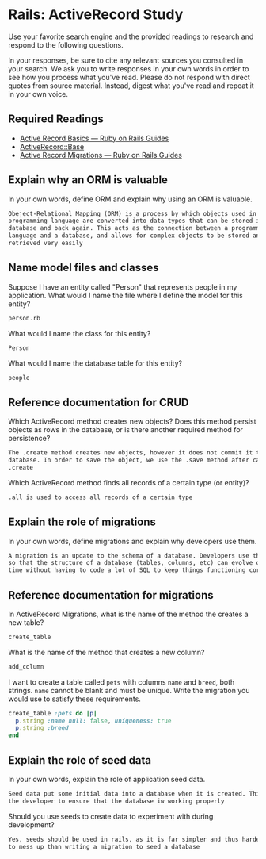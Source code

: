 # Rails: ActiveRecord Study

Use your favorite search engine and the provided readings to research and
respond to the following questions.

In your responses, be sure to cite any relevant sources you consulted in your
search. We ask you to write responses in your own words in order to see how you
process what you've read. Please do not respond with direct quotes from source
material. Instead, digest what you've read and repeat it in your own voice.

## Required Readings

-   [Active Record Basics — Ruby on Rails Guides](http://guides.rubyonrails.org/active_record_basics.html)
-   [ActiveRecord::Base](http://api.rubyonrails.org/classes/ActiveRecord/Base.html)
-   [Active Record Migrations — Ruby on Rails Guides](http://guides.rubyonrails.org/active_record_migrations.html)

## Explain why an ORM is valuable

In your own words, define ORM and explain why using an ORM is valuable.

```md
Obeject-Relational Mapping (ORM) is a process by which objects used in a
programming language are converted into data types that can be stored in a
database and back again. This acts as the connection between a programming
language and a database, and allows for complex objects to be stored and
retrieved very easily
```

## Name model files and classes

Suppose I have an entity called "Person" that represents people in my
application. What would I name the file where I define the model for this
entity?

```md
person.rb
```

What would I name the class for this entity?

```md
Person
```

What would I name the database table for this entity?

```md
people
```

## Reference documentation for CRUD

Which ActiveRecord method creates new objects? Does this method persist objects
as rows in the database, or is there another required method for persistence?

```md
The .create method creates new objects, however it does not commit it to the
database. In order to save the object, we use the .save method after calling
.create
```

Which ActiveRecord method finds all records of a certain type (or entity)?

```md
.all is used to access all records of a certain type
```

## Explain the role of migrations

In your own words, define migrations and explain why developers use them.

```md
A migration is an update to the schema of a database. Developers use them
so that the structure of a database (tables, columns, etc) can evolve over
time without having to code a lot of SQL to keep things functioning correctly
```

## Reference documentation for migrations

In ActiveRecord Migrations, what is the name of the method the creates a new
table?

```md
create_table
```

What is the name of the method that creates a new column?

```md
add_column
```

I want to create a table called `pets` with columns `name` and `breed`, both
strings. `name` cannot be blank and must be unique. Write the migration you
would use to satisfy these requirements.

```ruby
create_table :pets do |p|
  p.string :name null: false, uniqueness: true
  p.string :breed
end
```

## Explain the role of seed data

In your own words, explain the role of application seed data.

```md
Seed data put some initial data into a database when it is created. This allows
the developer to ensure that the database iw working properly
```

Should you use seeds to create data to experiment with during development?

```md
Yes, seeds should be used in rails, as it is far simpler and thus harder
to mess up than writing a migration to seed a database
```
